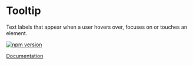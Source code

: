 # Tooltip

Text labels that appear when a user hovers over, focuses on or touches an element.

[![npm version](https://badge.fury.io/js/%40vrembem%2Ftooltip.svg)](https://www.npmjs.com/package/%40vrembem%2Ftooltip)

[Documentation](https://vrembem.com/packages/tooltip)
